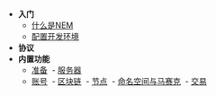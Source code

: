 - **入门**
  - [什么是NEM](/getting-started/what-is-nem)
  - [配置开发环境](/getting-started/setting)
- **协议**
- **内置功能**
  - [准备](/apis/prepare)
  - [服务器](/apis/nis)
  - [账号](/apis/account)
  - [区块链](/apis/blockchain)
  - [节点](/apis/node)
  - [命名空间与马赛克](/apis/namespace_mosaics)
  - [交易](/apis/transaction)
